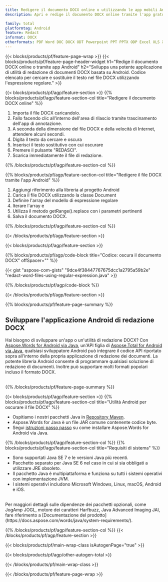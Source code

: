 ```yaml
---
title: Redigere il documento DOCX online o utilizzando le app mobili Android
description: Apri e redige il documento DOCX online tramite l'app gratuitamente. Codice API Android per cercare e sostituire il testo DOCX con un'espressione regolare.

family: total
platformtag: Android
feature: Redact
informat: DOCX
otherformats: PDF Word DOC DOCX ODT Powerpoint PPT PPTX ODP Excel XLS XLSX ODS
---
```

{{< blocks/products/pf/feature-page-wrap >}}
{{< blocks/products/pf/feature-page-header-widget h1="Redige il documento DOCX online o tramite app Android" h2="Sviluppa una potente applicazione di utilità di redazione di documenti DOCX basata su Android. Codice elencato per cercare e sostituire il testo nel file DOCX utilizzando l'espressione regolare." >}}

{{< blocks/products/pf/agp/feature-section >}}
{{% blocks/products/pf/agp/feature-section-col title="Redigere il documento DOCX online" %}}

1. Importa il file DOCX caricandolo.
1. Fallo facendo clic all'interno dell'area di rilascio tramite trascinamento dell'app di annotazione. 
1. A seconda della dimensione del file DOCX e della velocità di Internet, attendere alcuni secondi.
1. Digita il testo da cercare e oscura
1. Inserisci il testo sostitutivo con cui oscurare
1. Premere il pulsante "REDASCI".
1. Scarica immediatamente il file di redazione.

{{% /blocks/products/pf/agp/feature-section-col %}}

{{% blocks/products/pf/agp/feature-section-col title="Redigere il file DOCX tramite l'app Android" %}}

1. Aggiungi riferimento alla libreria al progetto Android  
1. Carica il file DOCX utilizzando la classe Document
1. Definire l'array del modello di espressione regolare
1. Iterare l'array e 
1. Utilizza il metodo getRange().replace con i parametri pertinenti
1. Salva il documento DOCX.

{{% /blocks/products/pf/agp/feature-section-col %}}

{{< /blocks/products/pf/agp/feature-section >}}

{{< blocks/products/pf/agp/feature-section >}}

{{% blocks/products/pf/agp/code-block title="Codice: oscura il documento DOCX" offSpacer="" %}}

{{< gist "aspose-com-gists" "9dce4f38447767675dcc1a2795a59b2e" "redact-word-files-using-regular-expression.java" >}}

{{% /blocks/products/pf/agp/code-block %}}

{{< /blocks/products/pf/agp/feature-section >}}

{{% blocks/products/pf/feature-page-summary %}}

<h2>Sviluppare l'applicazione Android di redazione DOCX</h2>

Hai bisogno di sviluppare un'app o un'utilità di redazione DOCX? Con [Aspose.Words for Android via Java](https://products.aspose.com/words/it/android-java/), un'API figlia di [Aspose.Total for Android via Java](https://products.aspose.com/total/it/android-java/), qualsiasi sviluppatore Android può integrare il codice API riportato sopra all'interno della propria applicazione di redazione dei documenti. La potente libreria Android consente di programmare qualsiasi soluzione di redazione di documenti. Inoltre può supportare molti formati popolari incluso il formato DOCX.<br /><br />

{{% /blocks/products/pf/feature-page-summary %}}

{{< blocks/products/pf/agp/feature-section >}}
{{% blocks/products/pf/agp/feature-section-col title="Utilità Android per oscurare il file DOCX" %}}

- Ospitiamo i nostri pacchetti Java in [Repository Maven](https://releases.aspose.com/java/repo/com/aspose/aspose-words/). 
- Aspose.Words for Java è un file JAR comune contenente codice byte. 
- Segui [istruzioni passo passo](https://docs.aspose.com/words/java/install-aspose-words-for-android-via-java/) su come installare Aspose.Words for Android via Java.

{{% /blocks/products/pf/agp/feature-section-col %}}
{{% blocks/products/pf/agp/feature-section-col title="Requisiti di sistema" %}}

- Sono supportati Java SE 7 e le versioni Java più recenti.
- Pacchetto separato per Java SE 6 nel caso in cui si sia obbligati a utilizzare JRE obsoleto.
- Il pacchetto Java è multipiattaforma e funziona su tutti i sistemi operativi con implementazione JVM.
- I sistemi operativi includono Microsoft Windows, Linux, macOS, Android e iOS.

<br />
Per maggiori dettagli sulle dipendenze dei pacchetti opzionali, come JogAmp JOGL, motore dei caratteri Harfbuzz, Java Advanced Imaging JAI, fare riferimento a [Documentazione del prodotto](https://docs.aspose.com/words/java/system-requirements/).

{{% /blocks/products/pf/agp/feature-section-col %}}
{{< /blocks/products/pf/agp/feature-section >}}

{{< blocks/products/pf/main-wrap-class isAutogenPage="true" >}}

{{< blocks/products/pf/agp/other-autogen-total >}}

{{< /blocks/products/pf/main-wrap-class >}}

{{< /blocks/products/pf/feature-page-wrap >}}